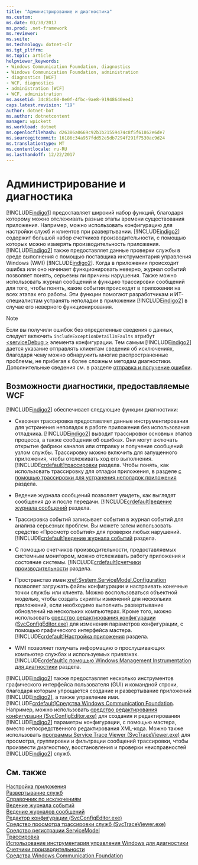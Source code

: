 ```yaml
---
title: "Администрирование и диагностика"
ms.custom: 
ms.date: 03/30/2017
ms.prod: .net-framework
ms.reviewer: 
ms.suite: 
ms.technology: dotnet-clr
ms.tgt_pltfrm: 
ms.topic: article
helpviewer_keywords:
- Windows Communication Foundation, diagnostics
- Windows Communication Foundation, administration
- diagnostics [WCF]
- WCF, diagnostics
- administration [WCF]
- WCF, administration
ms.assetid: 34c81c08-0e0f-4fbc-9ae8-91948640ee43
caps.latest.revision: "19"
author: dotnet-bot
ms.author: dotnetcontent
manager: wpickett
ms.workload: dotnet
ms.openlocfilehash: d26386a0669c92b1b21559474c8f5f61862e6de7
ms.sourcegitcommit: 16186c34a957fdd52e5db7294f291f7530ac9d24
ms.translationtype: MT
ms.contentlocale: ru-RU
ms.lasthandoff: 12/22/2017
---
```

# <a name="administration-and-diagnostics"></a>Администрирование и диагностика
[!INCLUDE[indigo1](../../../../includes/indigo1-md.md)] предоставляет широкий набор функций, благодаря которому можно отслеживать разные этапы времени существования приложения. Например, можно использовать конфигурацию для настройки служб и клиентов при развертывании. [!INCLUDE[indigo2](../../../../includes/indigo2-md.md)] содержит большой набор счетчиков производительности, с помощью которых можно измерять производительность приложения. [!INCLUDE[indigo2](../../../../includes/indigo2-md.md)] также предоставляет данные проверки службы в среде выполнения с помощью поставщика инструментария управления Windows (WMI) [!INCLUDE[indigo2](../../../../includes/indigo2-md.md)]. Когда в приложении происходит ошибка или оно начинает функционировать неверно, журнал событий позволяет понять, серьезны ли причины нарушения. Также можно использовать журнал сообщений и функцию трассировки сообщений для того, чтобы понять, какие события происходят в приложении на всех этапах его работы. Эти функции помогают разработчикам и ИТ-специалистам устранять неполадки в приложении [!INCLUDE[indigo2](../../../../includes/indigo2-md.md)] в случае его неверного функционирования.  
  
> [!NOTE]
>  Если вы получили ошибок без определенные сведения о данных, следует включить `includeExceptionDetailInFaults` атрибут [ \<serviceDebug >](../../../../docs/framework/configure-apps/file-schema/wcf/servicedebug.md) элемента конфигурации. Тем самым [!INCLUDE[indigo2](../../../../includes/indigo2-md.md)] дается указание отправлять клиентам сведения об исключениях, благодаря чему можно обнаружить многие распространенные проблемы, не прибегая к более сложным методам диагностики. Дополнительные сведения см. в разделе [отправка и получение ошибки](../../../../docs/framework/wcf/sending-and-receiving-faults.md).  
  
## <a name="diagnostics-features-provided-by-wcf"></a>Возможности диагностики, предоставляемые WCF  
 [!INCLUDE[indigo2](../../../../includes/indigo2-md.md)] обеспечивает следующие функции диагностики:  
  
-   Сквозная трассировка предоставляет данные инструментирования для устранения неполадок в работе приложения без использования отладчика. [!INCLUDE[indigo2](../../../../includes/indigo2-md.md)] выводит трассировки основных этапов процесса, а также сообщения об ошибках. Они могут включать открытие фабрики каналов или отправку и получение сообщений узлом службы. Трассировку можно включить для запущенного приложения, чтобы отслеживать ход его выполнения. [!INCLUDE[crdefault](../../../../includes/crdefault-md.md)][трассировки](../../../../docs/framework/wcf/diagnostics/tracing/index.md) раздела. Чтобы понять, как использовать трассировку для отладки приложения, в разделе [с помощью трассировки для устранения неполадок приложения](../../../../docs/framework/wcf/diagnostics/tracing/using-tracing-to-troubleshoot-your-application.md) раздела.  
  
-   Ведение журнала сообщений позволяет увидеть, как выглядят сообщения до и после передачи. [!INCLUDE[crdefault](../../../../includes/crdefault-md.md)][ведение журнала сообщений](../../../../docs/framework/wcf/diagnostics/message-logging.md) раздела.  
  
-   Трассировка событий записывает события в журнал событий для анализа серьезных проблем. Вы можете затем использовать средство «Просмотр событий» для проверки любых нарушений. [!INCLUDE[crdefault](../../../../includes/crdefault-md.md)][ведение журнала событий](../../../../docs/framework/wcf/diagnostics/event-logging/index.md) раздела.  
  
-   С помощью счетчиков производительности, предоставляемых системным монитором, можно отслеживать работу приложения и состояние системы. [!INCLUDE[crdefault](../../../../includes/crdefault-md.md)][счетчики производительности](../../../../docs/framework/wcf/diagnostics/performance-counters/index.md) раздела.  
  
-   Пространство имен <xref:System.ServiceModel.Configuration> позволяет загружать файлы конфигурации и настраивать конечные точки службы или клиента. Можно воспользоваться объектной моделью, чтобы создать скрипты изменений для нескольких приложений, если необходимо выполнить развертывание обновлений на нескольких компьютерах. Кроме того, можно использовать [средство редактирования конфигурации (SvcConfigEditor.exe)](../../../../docs/framework/wcf/configuration-editor-tool-svcconfigeditor-exe.md) для изменения параметров конфигурации, с помощью графического интерфейса мастера. [!INCLUDE[crdefault](../../../../includes/crdefault-md.md)][Настройка приложения](../../../../docs/framework/wcf/diagnostics/configuring-your-application.md) раздела.  
  
-   WMI позволяет получать информацию о прослушивающих компьютер службах и используемых привязках. [!INCLUDE[crdefault](../../../../includes/crdefault-md.md)][с помощью Windows Management Instrumentation для диагностики](../../../../docs/framework/wcf/diagnostics/wmi/index.md) раздела.  
  
 [!INCLUDE[indigo2](../../../../includes/indigo2-md.md)] также предоставляет несколько инструментов графического интерфейса пользователя (GUI) и командной строки, благодаря которым упрощается создание и развертывание приложений [!INCLUDE[indigo2](../../../../includes/indigo2-md.md)], а также управление ими. [!INCLUDE[crdefault](../../../../includes/crdefault-md.md)][Средства Windows Communication Foundation](../../../../docs/framework/wcf/tools.md). Например, можно использовать [средство редактирования конфигурации (SvcConfigEditor.exe)](../../../../docs/framework/wcf/configuration-editor-tool-svcconfigeditor-exe.md) для создания и редактирования [!INCLUDE[indigo2](../../../../includes/indigo2-md.md)] параметры конфигурации, с помощью мастера, вместо непосредственного редактирования XML-кода. Можно также использовать [программы Service Trace Viewer (SvcTraceViewer.exe)](../../../../docs/framework/wcf/service-trace-viewer-tool-svctraceviewer-exe.md) для просмотра, группировки и фильтрации сообщений трассировки, чтобы произвести диагностику, восстановления и проверки неисправностей [!INCLUDE[indigo2](../../../../includes/indigo2-md.md)] служб.  
  
## <a name="see-also"></a>См. также  
 [Настройка приложения](../../../../docs/framework/wcf/diagnostics/configuring-your-application.md)  
 [Развертывание служб](../../../../docs/framework/wcf/diagnostics/deploying-services.md)  
 [Справочник по исключениям](../../../../docs/framework/wcf/diagnostics/exceptions-reference/index.md)  
 [Ведение журнала событий](../../../../docs/framework/wcf/diagnostics/event-logging/index.md)  
 [Ведение журналов сообщений](../../../../docs/framework/wcf/diagnostics/message-logging.md)  
 [Редактор конфигурации (SvcConfigEditor.exe)](../../../../docs/framework/wcf/configuration-editor-tool-svcconfigeditor-exe.md)  
 [Средство просмотра трассировки служб (SvcTraceViewer.exe)](../../../../docs/framework/wcf/service-trace-viewer-tool-svctraceviewer-exe.md)  
 [Средство регистрации ServiceModel](../../../../docs/framework/wcf/diagnostics/servicemodel-registration-tool.md)  
 [Трассировка](../../../../docs/framework/wcf/diagnostics/tracing/index.md)  
 [Использование инструментария управления Windows для диагностики](../../../../docs/framework/wcf/diagnostics/wmi/index.md)  
 [Счетчики производительности](../../../../docs/framework/wcf/diagnostics/performance-counters/index.md)  
 [Средства Windows Communication Foundation](../../../../docs/framework/wcf/tools.md)
